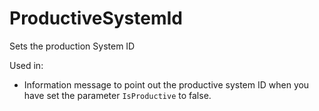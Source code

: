 # ProductiveSystemId

Sets the production System ID

Used in:
-	Information message to point out the productive system ID when you have set the parameter `IsProductive` to false.